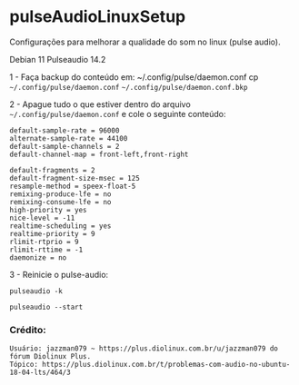 # pulseAudioLinuxSetup

Configurações para melhorar a qualidade do som no linux (pulse audio).

Debian 11
Pulseaudio 14.2

1 - Faça backup do conteúdo em: ~/.config/pulse/daemon.conf
cp `~/.config/pulse/daemon.conf` `~/.config/pulse/daemon.conf.bkp`

2 - Apague tudo o que estiver dentro do arquivo `~/.config/pulse/daemon.conf` e cole o seguinte conteúdo:

```default-sample-format = s24le
default-sample-rate = 96000
alternate-sample-rate = 44100
default-sample-channels = 2
default-channel-map = front-left,front-right

default-fragments = 2
default-fragment-size-msec = 125
resample-method = speex-float-5
remixing-produce-lfe = no
remixing-consume-lfe = no
high-priority = yes
nice-level = -11
realtime-scheduling = yes
realtime-priority = 9
rlimit-rtprio = 9
rlimit-rttime = -1
daemonize = no
```

3 - Reinicie o pulse-audio:

```pulseaudio -k```

```pulseaudio --start```



### Crédito: 

    Usuário: jazzman079 ~ https://plus.diolinux.com.br/u/jazzman079 do fórum Diolinux Plus.
    Tópico: https://plus.diolinux.com.br/t/problemas-com-audio-no-ubuntu-18-04-lts/464/3


  
  
